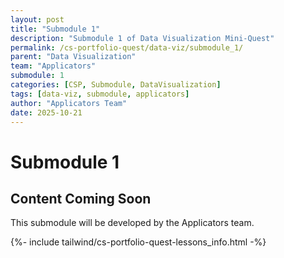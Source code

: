 ```yaml
---
layout: post
title: "Submodule 1"
description: "Submodule 1 of Data Visualization Mini-Quest"
permalink: /cs-portfolio-quest/data-viz/submodule_1/
parent: "Data Visualization"
team: "Applicators"
submodule: 1
categories: [CSP, Submodule, DataVisualization]
tags: [data-viz, submodule, applicators]
author: "Applicators Team"
date: 2025-10-21
---
```


# Submodule 1

## Content Coming Soon
This submodule will be developed by the Applicators team.

{%- include tailwind/cs-portfolio-quest-lessons_info.html -%}